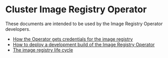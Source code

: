 # Cluster Image Registry Operator

These documents are intended to be used by the Image Registry Operator developers.

* [How the Operator gets credentials for the image registry](credentials-flow.md)
* [How to deploy a development build of the Image Registry Operator](development-build.md)
* [The image registry life cycle](life-cycle.md)
